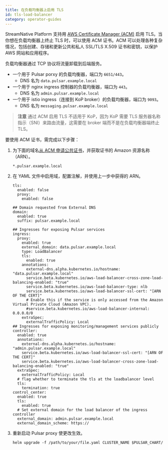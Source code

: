 ```yaml
---
title: 在负载均衡器上启用 TLS 
id: tls-load-balancer
category: operator-guides
---
```


StreamNative Platform 支持用 [AWS Certificate Manager (ACM)](https://docs.aws.amazon.com/acm/latest/userguide/acm-overview.html) 启用 TLS。当你想在负载均衡器上终止 TLS 时，可以使用 ACM 证书。ACM 可以处理各种复杂情况，包括创建、存储和更新公共和私人 SSL/TLS X.509 证书和密钥，以保护 AWS 网站和应用程序。

负载均衡器通过 TCP 协议将流量卸载到后端服务。

* 一个用于 Pulsar porxy 的负载均衡器，端口为 `6651/443`。 
  * DNS 名为 `data.pulsar.example.local`
* 一个用于 nginx ingress 控制器的负载均衡器，端口为 `443`。 
  * DNS 名为 `admin.pulsar.example.local`
* 一个用于 istio ingress（连接到 KoP broker）的负载均衡器，端口为 `9093`。 
  * DNS 名为 `messaging.pulsar.example.local`

> **注意**
> 通过 ACM 启用 TLS 不适用于 KoP，因为 KoP 需要 TLS 服务器名称指示（SNI）来路由流量，这需要在 broker 端而不是在负载均衡器端终止 TLS。

要使用 ACM 证书，需完成以下步骤：

1. 为下面的域名[从 ACM 申请公共证书](https://docs.aws.amazon.com/acm/latest/userguide/gs-acm-request-public.html)，并获取证书的 Amazon 资源名称（ARN）。

	```
	*.pulsar.example.local
	```

2. 在 YAML 文件中启用域，配置注解，并使用上一步中获得的 ARN。

   ```
   tls:
     enabled: false
     proxy:
       enabled: false

   ## Domain requested from External DNS
   domain:
     enabled: true
     suffix: pulsar.example.local

   ## Ingresses for exposing Pulsar services
   ingress:
     proxy:
       enabled: true
       external_domain: data.pulsar.example.local
       type: LoadBalancer
       tls:
         enabled: true
       annotations:
         external-dns.alpha.kubernetes.io/hostname: "data.pulsar.example.local"
         service.beta.kubernetes.io/aws-load-balancer-cross-zone-load-balancing-enabled: "true"
         service.beta.kubernetes.io/aws-load-balancer-type: nlb
         service.beta.kubernetes.io/aws-load-balancer-ssl-cert: "[ARN OF THE CERT]"
         # Enable this if the service is only accessed from the Amazon Virtual Private Cloud (Amazon VPC).
         #service.beta.kubernetes.io/aws-load-balancer-internal: 0.0.0.0/0
       extraSpec:
         externalTrafficPolicy: Local
   ## Ingresses for exposing monitoring/management services publicly
   controller:
     enabled: true
     annotations:
       external-dns.alpha.kubernetes.io/hostname: "admin.pulsar.example.local"
       service.beta.kubernetes.io/aws-load-balancer-ssl-cert: "[ARN OF THE CERT]"
       service.beta.kubernetes.io/aws-load-balancer-cross-zone-load-balancing-enabled: "true"
     extraSpec:
       externalTrafficPolicy: Local
     # flag whether to terminate the tls at the loadbalancer level
     tls:
       termination: true
   control_center:
     enabled: true
     tls:
       enabled: true
     # Set external domain for the load balancer of the ingress controller
     external_domain: admin.pulsar.example.local
     external_domain_scheme: https://
   ```

3. 重新启动 Pulsar proxy 使更改生效。

    ```
    helm upgrade -f /path/to/your/file.yaml CLUSTER_NAME $PULSAR_CHART/
    ```
